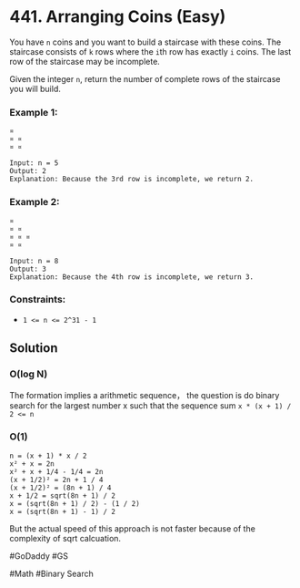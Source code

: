 # 441. Arranging Coins (Easy)

You have `n` coins and you want to build a staircase with these coins. The staircase consists of `k` rows where the `i`th row has exactly `i` coins. The last row of the staircase may be incomplete.

Given the integer `n`, return the number of complete rows of the staircase you will build.

### Example 1:

```
¤
¤ ¤
¤ ¤

Input: n = 5
Output: 2
Explanation: Because the 3rd row is incomplete, we return 2.
```

### Example 2:

```
¤
¤ ¤
¤ ¤ ¤
¤ ¤

Input: n = 8
Output: 3
Explanation: Because the 4th row is incomplete, we return 3.

```

### Constraints:

- `1 <= n <= 2^31 - 1`

## Solution

### O(log N)

The formation implies a arithmetic sequence， the question is do binary search for the largest number x such that the sequence sum `x * (x + 1) / 2 <= n`

### O(1)

```
n = (x + 1) * x / 2
x² + x = 2n
x² + x + 1/4 - 1/4 = 2n
(x + 1/2)² = 2n + 1 / 4
(x + 1/2)² = (8n + 1) / 4
x + 1/2 = sqrt(8n + 1) / 2
x = (sqrt(8n + 1) / 2) - (1 / 2)
x = (sqrt(8n + 1) - 1) / 2
```

But the actual speed of this approach is not faster because of the complexity of sqrt calcuation.

#GoDaddy #GS

#Math #Binary Search
